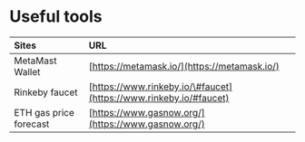 # Useful tools

| Sites | URL |
| :--- | :--- |
| MetaMast Wallet | [https://metamask.io/](https://metamask.io/) |
| Rinkeby faucet | [https://www.rinkeby.io/\#faucet](https://www.rinkeby.io/#faucet) |
| ETH gas price forecast | [https://www.gasnow.org/](https://www.gasnow.org/) |

